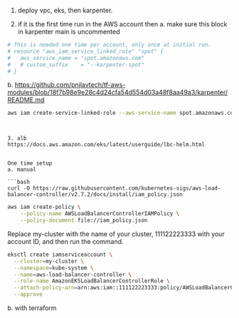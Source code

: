 
1. deploy vpc, eks, then karpenter.

2. if it is the first time run in the AWS account then 
a. make sure this block in karpenter main is uncommented

```bash
# This is needed one time per account, only once at initial run.
# resource "aws_iam_service_linked_role" "spot" {
#   aws_service_name = "spot.amazonaws.com"
#   # custom_suffix    = "--karpenter-spot"
# }
```


b. 
https://github.com/pnjlavtech/tf-aws-modules/blob/18f7b98e9e28c4d24cfa54d554d03a48f8aa49a3/karpenter/README.md
```bash
aws iam create-service-linked-role --aws-service-name spot.amazonaws.com
```



```


3. alb 
https://docs.aws.amazon.com/eks/latest/userguide/lbc-helm.html


One time setup
a. manual

```bash
curl -O https://raw.githubusercontent.com/kubernetes-sigs/aws-load-balancer-controller/v2.7.2/docs/install/iam_policy.json
```


```bash
aws iam create-policy \
    --policy-name AWSLoadBalancerControllerIAMPolicy \
    --policy-document file://iam_policy.json
```

Replace my-cluster with the name of your cluster, 111122223333 with your account ID, and then run the command. 
```bash
eksctl create iamserviceaccount \
  --cluster=my-cluster \
  --namespace=kube-system \
  --name=aws-load-balancer-controller \
  --role-name AmazonEKSLoadBalancerControllerRole \
  --attach-policy-arn=arn:aws:iam::111122223333:policy/AWSLoadBalancerControllerIAMPolicy \
  --approve

```




b. with terraform 

```bash

```







